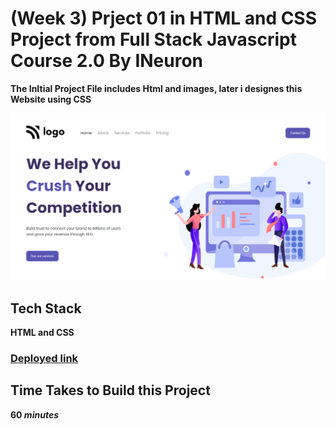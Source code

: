 # (Week 3) Prject 01 in HTML and CSS Project from Full Stack Javascript Course 2.0 By INeuron

**The InItial Project File includes Html and images, later i designes this Website using CSS**

![Project 1: SEO Master Screenshot](./assets/SEO-Master.png)

## Tech Stack

**HTML and CSS**

### [Deployed link](https://main--seo-master-ineuron.netlify.app/)

## Time Takes to Build this Project

**60 _minutes_**
